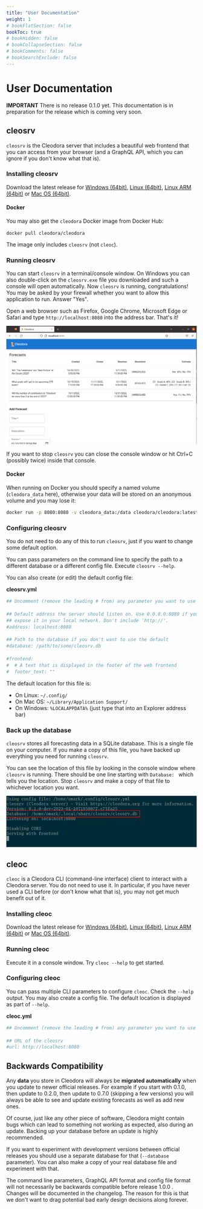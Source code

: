 ```yaml
---
title: "User Documentation"
weight: 1
# bookFlatSection: false
bookToc: true
# bookHidden: false
# bookCollapseSection: false
# bookComments: false
# bookSearchExclude: false
---
```


# User Documentation

**IMPORTANT** There is no release 0.1.0 yet. This documentation is in
preparation for the release which is coming very soon.


## cleosrv

`cleosrv` is the Cleodora server that includes a beautiful web frontend that you
can access from your browser (and a GraphQL API, which you can ignore if you
don't know what that is).


### Installing cleosrv

Download the latest release for [Windows
(64bit)](https://github.com/cleodora-forecasting/cleodora/releases/download/v0.1.0/TODO),
[Linux (64bit)](), [Linux ARM (64bit)]() or [Mac OS (64bit)]().


#### Docker

You may also get the `cleodora` Docker image from Docker Hub:

`docker pull cleodora/cleodora`

The image only includes `cleosrv` (not `cleoc`).


### Running cleosrv

You can start `cleosrv` in a terminal/console window. On Windows you can also
double-click on the `cleosrv.exe` file you downloaded and such a console will
open automatically. Now `cleosrv` is running, congratulations! You may be asked by
your firewall whether you want to allow this application to run. Answer "Yes".

Open a web browser such as Firefox, Google Chrome, Microsoft Edge or Safari and
type `http://localhost:8080` into the address bar. That's it!

![cleosrv web frontend](cleosrv_frontend.png "cleosrv web frontend")

If you want to stop `cleosrv` you can close the console window or hit Ctrl+C
(possibly twice) inside that console.


#### Docker

When running on Docker you should specify a named volume (`cleodora_data` here),
otherwise your data will be stored on an anonymous volume and you may lose it:

```bash
docker run -p 8080:8080 -v cleodora_data:/data cleodora/cleodora:latest
```


### Configuring cleosrv

You do not need to do any of this to run `cleosrv`, just if you want to change
some default option.

You can pass parameters on the command line to specify the path to a different
database or a different config file. Execute `cleosrv --help`.

You can also create (or edit) the default config file:

**cleosrv.yml**

```yaml
## Uncomment (remove the leading # from) any parameter you want to use

## Default address the server should listen on. Use 0.0.0.0:8080 if you want to
## expose it in your local network. Don't include 'http://'.
#address: localhost:8080

## Path to the database if you don't want to use the default
#database: /path/to/some/cleosrv.db

#frontend:
#  # A text that is displayed in the footer of the web frontend
#  footer_text: ""
```

The default location for this file is:

* On Linux: `~/.config/`
* On Mac OS: `~/Library/Application Support/`
* On Windows: `%LOCALAPPDATA%` (just type that into an Explorer address bar)


### Back up the database

`cleosrv` stores all forecasting data in a SQLite database. This is a single
file on your computer. If you make a copy of this file, you have backed up
everything you need for running `cleosrv`.

You can see the location of this file by looking in the console window where
`cleosrv` is running. There should be one line starting with `Database: ` which
tells you the location. Stop `cleosrv` and make a copy of that file to
whichever location you want.

![cleosrv console](cleosrv_console.png "cleosrv console")


## cleoc

`cleoc` is a Cleodora CLI (command-line interface) client to interact with a
Cleodora server. You do not need to use it. In particular, if you have never
used a CLI before (or don't know what that is), you may not get much benefit
out of it.


### Installing cleoc

Download the latest release for [Windows
(64bit)](https://github.com/cleodora-forecasting/cleodora/releases/download/v0.1.0/TODO),
[Linux (64bit)](), [Linux ARM (64bit)]() or [Mac OS (64bit)]().


### Running cleoc

Execute it in a console window. Try `cleoc --help` to get started.


### Configuring cleoc

You can pass multiple CLI parameters to configure `cleoc`. Check the `--help`
output. You may also create a config file. The default location is displayed as
part of `--help`.

**cleoc.yml**

```yaml
## Uncomment (remove the leading # from) any parameter you want to use

## URL of the cleosrv
#url: http://localhost:8080
```


## Backwards Compatibility

Any **data** you store in Cleodora will always be **migrated automatically**
when you update to newer official releases. For example if you start with
0.1.0, then update to 0.2.0, then update to 0.7.0 (skipping a few versions) you
will always be able to see and update existing forecasts as well as add new
ones.

Of course, just like any other piece of software, Cleodora might contain bugs
which can lead to something not working as expected, also during an update.
Backing up your database before an update is highly recommended.

If you want to experiment with development versions between official releases
you should use a separate database for that (`--database` parameter). You can
also make a copy of your real database file and experiment with that.

The command line parameters, GraphQL API format and config file format will not
necessarily be backwards compatible before release 1.0.0 . Changes will be
documented in the changelog. The reason for this is that we don't want to drag
potential bad early design decisions along forever.

